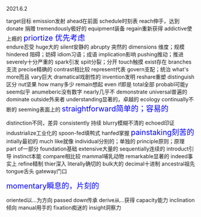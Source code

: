 2021.6.2

target目标
emission发射
ahead在前面
schedule时刻表
reach伸手，达到
donate 捐赠
tremendously极好的
equipment装备
regain重新获得
addictive使上瘾的
<font style='color:blue;font-size:20px;background:white'>
priortize 优先考虑
</font>
<br>
endure忍受
huge大的
silent安静的
abrupty 突然的
dimensions 维度；规模
hindered 阻碍；妨碍
idiom习语；成语
implication影响
pushing推动；推进
severely十分严重的
spark引发
spiit分裂；分开
touch触摸
exist存在
branches支流
precise精确的
contrast相比较
represent代表
govern支配；统治
what's more而且
vary巨大
dramatical戏剧性的
invention发明
reshare重塑
distinguish区分
nut坚果
how many多少
remain想起
even if即是
total全部
probabl可能y
seem似乎
anumeberic没有数字
nearly几乎不
demonstrate
universal普遍的
dominate
outside外来者
understanding显著的，卓越的
ecology
continually不断的
seeming表面上的
<font style='color:blue;font-size:20px;background:white'>
straightforward简单的；容易的
</font>

distinction不同，差异
consistently 持续
blurry模糊不清的
echoed印证
industrialize工业化的
spoon-fed填鸭式
hanfed掌握
<font style='color:blue;font-size:20px;background:white'>
painstaking刻苦的
</font>
intially最初的
much like就像
individual分别的；单独的
principle原则；原理
part of一部分
foundation基础
extensive大量的
sequentially连续的
introduct引导
instinct本能
compare相比较
mammal哺乳动物
remarkable显著的
indeed事实上
refine精制
thier深入
literally确切的
bulk大的
decimal十进制
ancestral祖先
tongue舌头
gateway门口

<font style='color:blue;font-size:20px;background:white'>
momentary瞬息的，片刻的
</font>

oriented以...为方向
passed down传承
derive从...获得
capacity能力
inclination倾向
manual用手的
fixation痴迷的
insight洞察力

